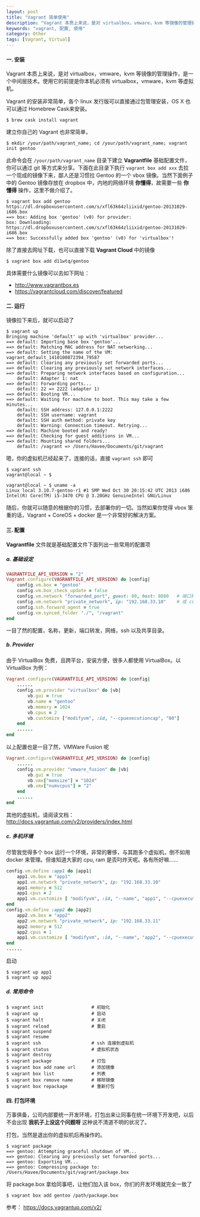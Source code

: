 ```yaml
---
layout: post
title: "Vagrant 简单使用"
description: "Vagrant 本质上来说，是对 virtualbox，vmware，kvm 等镜像的管理操作，是一个中间层技术。使用它的前提是你本机必须有 virtualbox，vmware，kvm 等虚拟机。"
keywords: "vagrant, 配置, 使用"
category: Other
tags: [Vagrant, Virtual]
---
```


#### 一. 安装

Vagrant 本质上来说，是对 virtualbox，vmware，kvm 等镜像的管理操作，是一个中间层技术。使用它的前提是你本机必须有 virtualbox，vmware，kvm 等虚拟机。

Vagrant 的安装非常简单，各个 linux 发行版可以直接通过包管理安装，OS X 也可以通过 Homebrew Cask来安装。

    $ brew cask install vagrant

<!-- more -->
建立你自己的 Vagrant 也非常简单，

    $ mkdir /your/path/vagrant_name; cd /your/path/vagrant_name; vagrant init gentoo

此命令会在 `/your/path/vagrant_name` 目录下建立 **Vagrantfile** 基础配置文件，你可以通过 git 等方式来分享。下面在此目录下执行 `vagrant box add xxx` 去拉一个现成的镜像下来，鄙人还是习惯拉 Gentoo 的一个 vbox 镜像。当然下面例子中的 Gentoo 镜像存放在 dropbox 中，内地的网络环境 **你懂得**，故需要一些 **你懂得** 操作，这里不做介绍了。

```console
$ vagrant box add gentoo https://dl.dropboxusercontent.com/s/xfl63k64zliixid/gentoo-20131029-i686.box
==> box: Adding box 'gentoo' (v0) for provider:
box: Downloading: https://dl.dropboxusercontent.com/s/xfl63k64zliixid/gentoo-20131029-i686.box
==> box: Successfully added box 'gentoo' (v0) for 'virtualbox'!
```

除了直接去网址下载，也可以直接下载 **Vagrant Cloud** 中的镜像

    $ vagrant box add d11wtq/gentoo

具体需要什么镜像可以去如下网址：

- <http://www.vagrantbox.es>
- <https://vagrantcloud.com/discover/featured>

#### 二. 运行

镜像拉下来后，就可以启动了

```console
$ vagrant up
Bringing machine 'default' up with 'virtualbox' provider...
==> default: Importing base box 'gentoo'...
==> default: Matching MAC address for NAT networking...
==> default: Setting the name of the VM: vagrant_default_1410100872394_79587
==> default: Clearing any previously set forwarded ports...
==> default: Clearing any previously set network interfaces...
==> default: Preparing network interfaces based on configuration...
    default: Adapter 1: nat
==> default: Forwarding ports...
    default: 22 => 2222 (adapter 1)
==> default: Booting VM...
==> default: Waiting for machine to boot. This may take a few minutes...
    default: SSH address: 127.0.0.1:2222
    default: SSH username: vagrant
    default: SSH auth method: private key
    default: Warning: Connection timeout. Retrying...
==> default: Machine booted and ready!
==> default: Checking for guest additions in VM...
==> default: Mounting shared folders...
    default: /vagrant => /Users/Havee/Documents/git/vagrant
```

嗯，你的虚拟机已经起来了，连接的话，直接 `vagrant ssh` 即可

    $ vagrant ssh
    vagrant@local ~ $

```console
vagrant@local ~ $ uname -a
Linux local 3.10.7-gentoo-r1 #1 SMP Wed Oct 30 20:15:42 UTC 2013 i686 Intel(R) Core(TM) i5-3470 CPU @ 3.20GHz GenuineIntel GNU/Linux
```

随后，你就可以随意的根据你的习惯，去部署你的一切。当然如果你觉得 vbox 笨重的话，Vagrant + CoreOS + docker 是一个非常好的解决方案。

#### 三. 配置

**Vagrantfile** 文件就是基础配置文件下面列出一些常用的配置项

##### a. 基础设定

```ruby
VAGRANTFILE_API_VERSION = "2"
Vagrant.configure(VAGRANTFILE_API_VERSION) do |config|
    config.vm.box = "gentoo"
    config.vm.box_check_update = false
    config.vm.network "forwarded_port", guest: 80, host: 8080   # 端口转发
    config.vm.network "private_network", ip: "192.168.33.10"    # 或 config.vm.network "public_network"，顾名思义
    config.ssh.forward_agent = true
    config.vm.synced_folder "./", "/vagrant"
end
```

一目了然的配置，名称，更新，端口转发，网络，ssh 以及共享目录。

##### b. Provider

由于 VirtualBox 免费，且跨平台，安装方便，很多人都使用 VirtualBox。以 VirtualBox 为例：

```ruby
Vagrant.configure(VAGRANTFILE_API_VERSION) do |config|
    ......
    config.vm.provider "virtualbox" do |vb|
        vb.gui = true
        vb.name = "gentoo"
        vb.memory = 1024
        vb.cpus = 2
        vb.customize ["modifyvm", :id, "--cpuexecutioncap", "80"]
    end
    ......
end
```

以上配置也是一目了然，VMWare Fusion 呢

```ruby
Vagrant.configure(VAGRANTFILE_API_VERSION) do |config|
    ......
    config.vm.provider "vmware_fusion" do |vb|
        vb.gui = true
        vb.vmx["memsize"] = "1024"
        vb.vmx["numvcpus"] = "2"
    end
    ......
end
```

其他的虚拟机，请阅读文档： <http://docs.vagrantup.com/v2/providers/index.html>

##### c. 多机环境

尽管我觉得多个 box 运行一个环境，非常的奢侈，与其跑多个虚拟机，倒不如用 docker 来管理。但谁知道大家的 cpu, ram 是否叼炸天呢。各有所好嘛......

```ruby
config.vm.define :app1 do |app1|
    app1.vm.box = "app1"
    app1.vm.network "private_network", ip: "192.168.33.10"
    app1.memory = 512
    app1.cpus = 2
    app1.vm.customize [ "modifyvm", :id, "--name", "app1", "--cpuexecutioncap", "50" ]
end
config.vm.define :app2 do |app2|
    app2.vm.box = "app2"
    app2.vm.network "private_network", ip: "192.168.33.11"
    app2.memory = 512
    app2.cpus = 1
    app1.vm.customize [ "modifyvm", :id, "--name", "app2", "--cpuexecutioncap", "40" ]
end
......
```

启动

    $ vagrant up app1
    $ vagrant up app2

##### d. 常用命令

    $ vagrant init                  # 初始化
    $ vagrant up                    # 启动
    $ vagrant halt                  # 关闭
    $ vagrant reload                # 重启
    $ vagrant suspend
    $ vagrant resume
    $ vagrant ssh                   # ssh 连接到虚拟机
    $ vagrant status                # 虚拟机状态
    $ vagrant destroy
    $ vagrant package               # 打包
    $ vagrant box add name url      # 添加镜像
    $ vagrant box list              # 列表
    $ vagrant box remove name       # 移除镜像
    $ vagrant box repackage         # 重新打包

#### 四. 打包环境

万事俱备，公司内部要统一开发环境，打包出来让同事在统一环境下开发吧，以后不会出现 **我机子上没这个问题呀** 这种说不清道不明的状况了。

打包，当然是退出你的虚拟机后再操作的。

```console
$ vagrant package
==> gentoo: Attempting graceful shutdown of VM...
==> gentoo: Clearing any previously set forwarded ports...
==> gentoo: Exporting VM...
==> gentoo: Compressing package to: /Users/Havee/Documents/git/vagrant/package.box
```

将 package.box 拿给同事吧，让他们加入该 box，你们的开发环境就完全一致了

    $ vagrant box add gentoo /path/package.box

参考： <https://docs.vagrantup.com/v2/>
